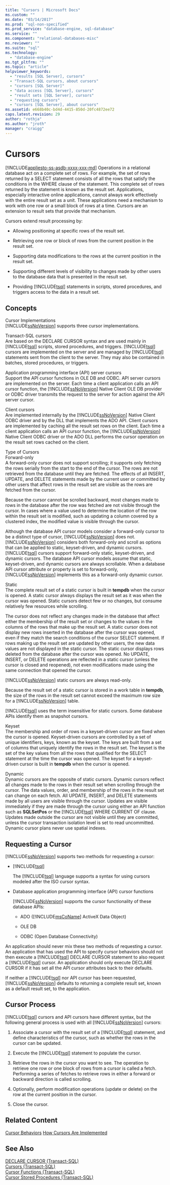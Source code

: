 ```yaml
---
title: "Cursors | Microsoft Docs"
ms.custom: ""
ms.date: "03/14/2017"
ms.prod: "sql-non-specified"
ms.prod_service: "database-engine, sql-database"
ms.service: ""
ms.component: "relational-databases-misc"
ms.reviewer: ""
ms.suite: "sql"
ms.technology: 
  - "database-engine"
ms.tgt_pltfrm: ""
ms.topic: "article"
helpviewer_keywords: 
  - "results [SQL Server], cursors"
  - "Transact-SQL cursors, about cursors"
  - "cursors [SQL Server]"
  - "data access [SQL Server], cursors"
  - "result sets [SQL Server], cursors"
  - "requesting cursors"
  - "cursors [SQL Server], about cursors"
ms.assetid: e668b40c-bd4d-4415-850d-20fc4872ee72
caps.latest.revision: 29
author: "rothja"
ms.author: "jroth"
manager: "craigg"
---
```

# Cursors
[!INCLUDE[appliesto-ss-asdb-xxxx-xxx-md](../includes/appliesto-ss-asdb-xxxx-xxx-md.md)]
  Operations in a relational database act on a complete set of rows. For example, the set of rows returned by a SELECT statement consists of all the rows that satisfy the conditions in the WHERE clause of the statement. This complete set of rows returned by the statement is known as the result set. Applications, especially interactive online applications, cannot always work effectively with the entire result set as a unit. These applications need a mechanism to work with one row or a small block of rows at a time. Cursors are an extension to result sets that provide that mechanism.  
  
 Cursors extend result processing by:  
  
-   Allowing positioning at specific rows of the result set.  
  
-   Retrieving one row or block of rows from the current position in the result set.  
  
-   Supporting data modifications to the rows at the current position in the result set.  
  
-   Supporting different levels of visibility to changes made by other users to the database data that is presented in the result set.  
  
-   Providing [!INCLUDE[tsql](../includes/tsql-md.md)] statements in scripts, stored procedures, and triggers access to the data in a result set.  
  
## Concepts  
 Cursor Implementations  
 [!INCLUDE[ssNoVersion](../includes/ssnoversion-md.md)] supports three cursor implementations.  
  
 Transact-SQL cursors  
 Are based on the DECLARE CURSOR syntax and are used mainly in [!INCLUDE[tsql](../includes/tsql-md.md)] scripts, stored procedures, and triggers. [!INCLUDE[tsql](../includes/tsql-md.md)] cursors are implemented on the server and are managed by [!INCLUDE[tsql](../includes/tsql-md.md)] statements sent from the client to the server. They may also be contained in batches, stored procedures, or triggers.  
  
 Application programming interface (API) server cursors  
 Support the API cursor functions in OLE DB and ODBC. API server cursors are implemented on the server. Each time a client application calls an API cursor function, the [!INCLUDE[ssNoVersion](../includes/ssnoversion-md.md)] Native Client OLE DB provider or ODBC driver transmits the request to the server for action against the API server cursor.  
  
 Client cursors  
 Are implemented internally by the [!INCLUDE[ssNoVersion](../includes/ssnoversion-md.md)] Native Client ODBC driver and by the DLL that implements the ADO API. Client cursors are implemented by caching all the result set rows on the client. Each time a client application calls an API cursor function, the [!INCLUDE[ssNoVersion](../includes/ssnoversion-md.md)] Native Client ODBC driver or the ADO DLL performs the cursor operation on the result set rows cached on the client.  
  
 Type of Cursors  
 Forward-only  
 A forward-only cursor does not support scrolling; it supports only fetching the rows serially from the start to the end of the cursor. The rows are not retrieved from the database until they are fetched. The effects of all INSERT, UPDATE, and DELETE statements made by the current user or committed by other users that affect rows in the result set are visible as the rows are fetched from the cursor.  
  
 Because the cursor cannot be scrolled backward, most changes made to rows in the database after the row was fetched are not visible through the cursor. In cases where a value used to determine the location of the row within the result set is modified, such as updating a column covered by a clustered index, the modified value is visible through the cursor.  
  
 Although the database API cursor models consider a forward-only cursor to be a distinct type of cursor, [!INCLUDE[ssNoVersion](../includes/ssnoversion-md.md)] does not. [!INCLUDE[ssNoVersion](../includes/ssnoversion-md.md)] considers both forward-only and scroll as options that can be applied to static, keyset-driven, and dynamic cursors. [!INCLUDE[tsql](../includes/tsql-md.md)] cursors support forward-only static, keyset-driven, and dynamic cursors. The database API cursor models assume that static, keyset-driven, and dynamic cursors are always scrollable. When a database API cursor attribute or property is set to forward-only, [!INCLUDE[ssNoVersion](../includes/ssnoversion-md.md)] implements this as a forward-only dynamic cursor.  
  
 Static  
 The complete result set of a static cursor is built in **tempdb** when the cursor is opened. A static cursor always displays the result set as it was when the cursor was opened. Static cursors detect few or no changes, but consume relatively few resources while scrolling.  
  
 The cursor does not reflect any changes made in the database that affect either the membership of the result set or changes to the values in the columns of the rows that make up the result set. A static cursor does not display new rows inserted in the database after the cursor was opened, even if they match the search conditions of the cursor SELECT statement. If rows making up the result set are updated by other users, the new data values are not displayed in the static cursor. The static cursor displays rows deleted from the database after the cursor was opened. No UPDATE, INSERT, or DELETE operations are reflected in a static cursor (unless the cursor is closed and reopened), not even modifications made using the same connection that opened the cursor.  
  
 [!INCLUDE[ssNoVersion](../includes/ssnoversion-md.md)] static cursors are always read-only.  
  
 Because the result set of a static cursor is stored in a work table in **tempdb**, the size of the rows in the result set cannot exceed the maximum row size for a [!INCLUDE[ssNoVersion](../includes/ssnoversion-md.md)] table.  
  
 [!INCLUDE[tsql](../includes/tsql-md.md)] uses the term insensitive for static cursors. Some database APIs identify them as snapshot cursors.  
  
 Keyset  
 The membership and order of rows in a keyset-driven cursor are fixed when the cursor is opened. Keyset-driven cursors are controlled by a set of unique identifiers, keys, known as the keyset. The keys are built from a set of columns that uniquely identify the rows in the result set. The keyset is the set of the key values from all the rows that qualified for the SELECT statement at the time the cursor was opened. The keyset for a keyset-driven cursor is built in **tempdb** when the cursor is opened.  
  
 Dynamic  
 Dynamic cursors are the opposite of static cursors. Dynamic cursors reflect all changes made to the rows in their result set when scrolling through the cursor. The data values, order, and membership of the rows in the result set can change on each fetch. All UPDATE, INSERT, and DELETE statements made by all users are visible through the cursor. Updates are visible immediately if they are made through the cursor using either an API function such as **SQLSetPos** or the [!INCLUDE[tsql](../includes/tsql-md.md)] WHERE CURRENT OF clause. Updates made outside the cursor are not visible until they are committed, unless the cursor transaction isolation level is set to read uncommitted. Dynamic cursor plans never use spatial indexes.  
  
## Requesting a Cursor  
 [!INCLUDE[ssNoVersion](../includes/ssnoversion-md.md)] supports two methods for requesting a cursor:  
  
-   [!INCLUDE[tsql](../includes/tsql-md.md)]  
  
     The [!INCLUDE[tsql](../includes/tsql-md.md)] language supports a syntax for using cursors modeled after the ISO cursor syntax.  
  
-   Database application programming interface (API) cursor functions  
  
     [!INCLUDE[ssNoVersion](../includes/ssnoversion-md.md)] supports the cursor functionality of these database APIs:  
  
    -   ADO ([!INCLUDE[msCoName](../includes/msconame-md.md)] ActiveX Data Object)  
  
    -   OLE DB  
  
    -   ODBC (Open Database Connectivity)  
  
 An application should never mix these two methods of requesting a cursor. An application that has used the API to specify cursor behaviors should not then execute a [!INCLUDE[tsql](../includes/tsql-md.md)] DECLARE CURSOR statement to also request a [!INCLUDE[tsql](../includes/tsql-md.md)] cursor. An application should only execute DECLARE CURSOR if it has set all the API cursor attributes back to their defaults.  
  
 If neither a [!INCLUDE[tsql](../includes/tsql-md.md)] nor API cursor has been requested, [!INCLUDE[ssNoVersion](../includes/ssnoversion-md.md)] defaults to returning a complete result set, known as a default result set, to the application.  
  
## Cursor Process  
 [!INCLUDE[tsql](../includes/tsql-md.md)] cursors and API cursors have different syntax, but the following general process is used with all [!INCLUDE[ssNoVersion](../includes/ssnoversion-md.md)] cursors:  
  
1.  Associate a cursor with the result set of a [!INCLUDE[tsql](../includes/tsql-md.md)] statement, and define characteristics of the cursor, such as whether the rows in the cursor can be updated.  
  
2.  Execute the [!INCLUDE[tsql](../includes/tsql-md.md)] statement to populate the cursor.  
  
3.  Retrieve the rows in the cursor you want to see. The operation to retrieve one row or one block of rows from a cursor is called a fetch. Performing a series of fetches to retrieve rows in either a forward or backward direction is called scrolling.  
  
4.  Optionally, perform modification operations (update or delete) on the row at the current position in the cursor.  
  
5.  Close the cursor.  
  
## Related Content  
 [Cursor Behaviors](../relational-databases/native-client-odbc-cursors/cursor-behaviors.md) [How Cursors Are Implemented](../relational-databases/native-client-odbc-cursors/implementation/how-cursors-are-implemented.md)  
  
## See Also  
 [DECLARE CURSOR &#40;Transact-SQL&#41;](../t-sql/language-elements/declare-cursor-transact-sql.md)   
 [Cursors &#40;Transact-SQL&#41;](../t-sql/language-elements/cursors-transact-sql.md)   
 [Cursor Functions &#40;Transact-SQL&#41;](../t-sql/functions/cursor-functions-transact-sql.md)   
 [Cursor Stored Procedures &#40;Transact-SQL&#41;](../relational-databases/system-stored-procedures/cursor-stored-procedures-transact-sql.md)  
  
  
